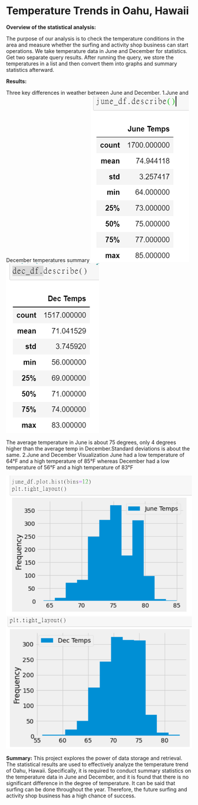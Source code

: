 # Temperature Trends in Oahu, Hawaii

**Overview of the statistical analysis:**

The purpose of our analysis is to check the temperature conditions in the area and measure whether the surfing and activity shop business can start operations.
We take temperature data in June and December for statistics. Get two separate query results. After running the query, we store the temperatures in a list and then convert them into graphs and summary statistics afterward.

**Results:**

Three key differences in weather between June and December. 
1.June and December temperatures summary
![June temp](https://github.com/Sirius0531/surfs_up/blob/main/resources/June%20df.PNG)
![Dec temp image](https://github.com/Sirius0531/surfs_up/blob/main/resources/dec%20df.PNG)

The average temperature in June is about 75 degrees, only 4 degrees higher than the average temp in December.Standard deviations is about the same.
2.June and December Visualization
June had a low temperature of 64°F and a high temperature of 85°F whereas December had a low temperature of 56°F and a high temperature of 83°F

![June plot](https://github.com/Sirius0531/surfs_up/blob/main/resources/june%20plot.PNG)
![Dec Plot](https://github.com/Sirius0531/surfs_up/blob/main/resources/dec%20plot.PNG)

**Summary:**
This project explores the power of data storage and retrieval. The statistical results are used to effectively analyze the temperature trend of Oahu, Hawaii. Specifically, it is required to conduct summary statistics on the temperature data in June and December, and it is found that there is no significant difference in the degree of temperature. It can be said that surfing can be done throughout the year. 
Therefore, the future surfing and activity shop business has a high chance of success.